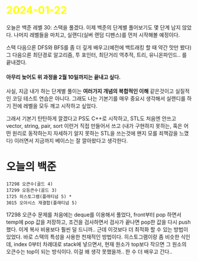 # <span style="color:yellow">2024-01-22</span>

오늘은 백준 레벨 30: 스택을 풀겠다. 이제 백준의 단계별 풀어보기도 몇 단계 남지 않았다.
나머지 레벨들을 마치고, 실랜디(실버 랜덤 디펜스)를 먼저 시작해볼 예정이다.

스택 다음으론 DFS와 BFS를 좀 더 깊게 배우고(예전에 백트래킹 할 때 약간 맛만 봤다) 그 다음으론 최단경로 알고리즘, 투 포인터, 최단거리 역추적, 트리, 유니온파인드.. 를 끝내겠다.

#### 아무리 늦어도 위 과정을 2월 10일까지는 끝내고 싶다.
사실, 지금 내가 하는 단계별 풀이는 **여러가지 개념의 복합적인 이해** 같은것이고 실질적인 코딩 테스트 연습은 아니다. 그래도 나는 기본기를 매우 중요시 생각해서 실랜디를 하기 전에 레벨을 모두 깨고 시작하고 싶었다.

그래서 기본기 탄탄하게 깔겠다고 PS도 C++로 시작하고, STL도 처음엔 안쓰고 vector, string, pair, sort 이런거 직접 만들어서 쓰고 (내가 구현하지 못하는, 혹은 어떤 원리로 동작하는지 자세하기 알지 못하는 STL을 쓰는것에 왠지 모를 죄책감을 느꼈다) 이러면서 지금까지 베이스는 잘 깔아왔다고 생각한다.


# 오늘의 백준
```
17298 오큰수(골드 4)
17299 오등큰수(골드 3)
1725 히스토그램(플래티넘 5) *
3015 오아시스 재결합(플래티넘 5)
```

17298 오큰수 문제를 처음에는 deque를 이용해서 풀었다, front부터 pop 하면서 temp에 pop 값을 저장하고, 조건을 검사하면서 검사가 끝나면 pop한 값을 다시 push 했다. 이게 복사 비용보다 훨씬 덜 드니까..
근데 이것보다 더 최적화 할 수 있는 방법이 있었다.
바로 스택의 특성을 사용한 천재적인 방법이다.
히스토그램이랑 좀 비슷한 식인데, index 0부터 차례대로 stack에 넣으면서, 현재 원소가 top보다 작으면 그 원소의 오큰수는 top이 되는 방식이다. 
이걸 왜 생각 못했을까.. 한 수 더 배우고 간다..



